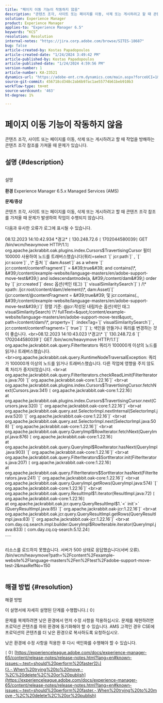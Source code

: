 ```yaml
---
title: "페이지 이동 기능이 작동하지 않음"
description: "콘텐츠 조각, 사이트 또는 페이지를 이동, 삭제 또는 게시하려고 할 때 콘텐츠 조각 참조를 가져올 때 문제가 발생합니다."
solution: Experience Manager
product: Experience Manager
applies-to: "Experience Manager 6.5"
keywords: “KCS”
resolution: Resolution
internal-notes: "https://jira.corp.adobe.com/browse/SITES-18687"
bug: false
article-created-by: Kostas Papadopoulos
article-created-date: "1/24/2024 3:49:42 PM"
article-published-by: Kostas Papadopoulos
article-published-date: "1/24/2024 4:59:56 PM"
version-number: 1
article-number: KA-23521
dynamics-url: "https://adobe-ent.crm.dynamics.com/main.aspx?forceUCI=1&pagetype=entityrecord&etn=knowledgearticle&id=050adb2c-d0ba-ee11-a569-6045bd006c82"
source-git-commit: 456718cd348c2ab6b97ac1ae55774b61beb910b3
workflow-type: tm+mt
source-wordcount: '463'
ht-degree: 1%

---
```


# 페이지 이동 기능이 작동하지 않음


콘텐츠 조각, 사이트 또는 페이지를 이동, 삭제 또는 게시하려고 할 때 작업을 방해하는 콘텐츠 조각 참조를 가져올 때 문제가 있습니다.

## 설명 {#description}

<br>설명<br><br>
<b>환경</b>
Experience Manager 6.5.x Managed Services (AMS)



<b>문제/증상</b>

콘텐츠 조각, 사이트 또는 페이지를 이동, 삭제 또는 게시하려고 할 때 콘텐츠 조각 참조를 가져올 때 문제가 발생하여 작업이 수행되지 않습니다.



다음과 유사한 오류가 로그에 표시될 수 있습니다.
<br><br>08.12.2023 14:10:42.934 \*경고\* `[` 130.248.72.6 `[` 1702044580039`]`  GET /bin/wcm/heavymove HTTP/1.1`]`  org.apache.jackrabbit.oak.plugins.index.Cursors$TravertisingCursor 필터100000 사용하여 노드를 트래버스했습니다(쿼리=select `[` jcr:path`]` , `[` jcr:score`]` , \* 출처 `[` dam:Asset`]`  as a where `[` jcr:content/contentFragment`]`  = &#39;true&#39; and contains(\*, &#39;/content/example-website/language-masters/en/adobe-support-move-test&#39;) and isdescendantnode(a, &#39;/content/dam&#39;) order by `[` jcr:created`]`  desc 옵션(색인 태그) `[` visualSimilaritySearch`]` ) /\* xpath: /jcr:root/content/dam//element(\*, dam:Asset)`[` (jcr:content/@contentFragment = &#39;true&#39; 및 jcr:contains(., &#39;/content/example-website/language-masters/en/adobe-support-move-test&#39;)`]`  정렬 기준: @jcr:작성된 내림차순 옵션(색인 태그 visualSimilaritySearch) \*/ fullText=&quot;/content/example-website/language-masters/en/adobe-support-move-test&quot;, path=/content/dam/\*, property=`[` :indexTag=`[` visualSimilaritySearch`]` , jcr:content/contentFragment=`[` true`]` `]` ); 색인을 만들거나 쿼리를 변경하는 것이 좋습니다.
<br>08.12.2023 14:10:43.023 \*경고\* `[` 130.248.72.6 `[` 1702044580039`]`  GET /bin/wcm/heavymove HTTP/1.1`]`  org.apache.jackrabbit.oak.query.FilterIterators 쿼리가 100000개 이상의 노드를 읽거나 트래버스했습니다.
<br>org.apache.jackrabbit.oak.query.RuntimeNodeTraversalException: 쿼리가 100000개 이상의 노드를 읽거나 트래버스했습니다. 다른 작업에 영향을 주지 않도록 처리가 중지되었습니다.
<br>at org.apache.jackrabbit.oak.query.FilterIterators.checkReadLimit(FilterIterators.java:70) `[` org.apache.jackrabbit.oak-core:1.22.16`]`
<br>at org.apache.jackrabbit.oak.plugins.index.Cursors$TravertisingCursor.fetchNext(Cursors.java:341) `[` org.apache.jackrabbit.oak-core:1.22.16`]`
<br>at org.apache.jackrabbit.oak.plugins.index.Cursors$TravertisingCursor.next(Cursors.java:320) `[` org.apache.jackrabbit.oak-core:1.22.16`]`
<br>at org.apache.jackrabbit.oak.query.ast.SelectorImpl.nextInternal(SelectorImpl.java:520) `[` org.apache.jackrabbit.oak-core:1.22.16`]`
<br>at org.apache.jackrabbit.oak.query.ast.SelectorImpl.next(SelectorImpl.java:508) `[` org.apache.jackrabbit.oak-core:1.22.16`]`
<br>at org.apache.jackrabbit.oak.query.QueryImpl$RowIterator.fetchNext(QueryImpl.java:876) `[` org.apache.jackrabbit.oak-core:1.22.16`]`
<br>at org.apache.jackrabbit.oak.query.QueryImpl$RowIterator.hasNext(QueryImpl.java:903) `[` org.apache.jackrabbit.oak-core:1.22.16`]`
<br>at org.apache.jackrabbit.oak.query.FilterIterators$SortIterator.init(FilterIterators.java:207) `[` org.apache.jackrabbit.oak-core:1.22.16`]`
<br>at org.apache.jackrabbit.oak.query.FilterIterators$SortIterator.hasNext(FilterIterators.java:241) `[` org.apache.jackrabbit.oak-core:1.22.16`]`
<br>at org.apache.jackrabbit.oak.query.QueryImpl.getRows(QueryImpl.java:574) `[` org.apache.jackrabbit.oak-core:1.22.16`]`
<br>at org.apache.jackrabbit.oak.query.ResultImpl$1.iterator(ResultImpl.java:72) `[` org.apache.jackrabbit.oak-core:1.22.16`]`
<br>at org.apache.jackrabbit.oak.jcr.query.QueryResultImpl$1.`<` init`>` (QueryResultImpl.java:85) `[` org.apache.jackrabbit.oak-jcr:1.22.16`]`
<br>at org.apache.jackrabbit.oak.jcr.query.QueryResultImpl.getRows(QueryResultImpl.java:83) `[` org.apache.jackrabbit.oak-jcr:1.22.16`]`
<br>at com.day.cq.search.impl.builder.QueryImpl$RowIterable.iterator(QueryImpl.java:833) `[` com.day.cq.cq-search:5.12.24`]`
<br>.....


<br>리소스를 로드하지 못했습니다. 서버가 500 상태로 응답했습니다(서버 오류).
<br>/bin/wcm/heavymove?path=%2Fcontent%2Fexample-website%2Flanguage-masters%2Fen%2Ftest%2Fadobe-support-move-test-2&amp;maxRefNo=150<br><br>



## 해결 방법 {#resolution}

해결 방법<br>


이 설명서에 자세히 설명된 단계를 수행합니다.`[` 0`]`

문제를 복제하려면 낮은 환경에서 먼저 수정 사항을 적용하십시오. 문제를 재현하려면 프로덕션 콘텐츠를 하위 환경에 동기화해야 할 수 있습니다. AMS 고객인 경우 CSE에 프로덕션의 콘텐츠를 더 낮은 환경으로 복사하도록 요청하십시오.

낮은 환경에 수정 사항을 적용한 후 다시 색인화를 수행해야 할 수 있습니다.

`[` 0`]`
[https://experienceleague.adobe.com/docs/experience-manager-65/content/release-notes/release-notes.html?lang=en#known-issues:~:text=should%20perform%20faster입니다.-,When%20trying%20to%20move,-%2C%20delete%2C%20or%20publish](https://experienceleague.adobe.com/docs/experience-manager-65/content/release-notes/release-notes.html?lang=en#known-issues:~:text=should%20perform%20faster.-,When%20trying%20to%20move,-%2C%20delete%2C%20or%20publish)
